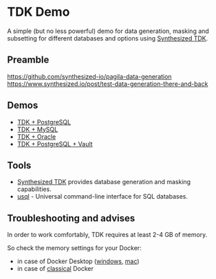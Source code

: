 # TDK Demo

A simple (but no less powerful) demo for data generation, masking and subsetting for different databases and options using [Synthesized TDK](https://docs.synthesized.io/tdk/latest/?utm_source=github&utm_medium=devrel&utm_campaign=datagen).


## Preamble

https://github.com/synthesized-io/pagila-data-generation
https://www.synthesized.io/post/test-data-generation-there-and-back


## Demos

- [TDK + PostgreSQL](postgres/README.md)
- [TDK + MySQL](mysql/README.md)
- [TDK + Oracle]()
- [TDK + PostgreSQL + Vault](vault/README.md)


## Tools

- [Synthesized TDK](https://docs.synthesized.io/tdk/latest/?utm_source=github&utm_medium=devrel&utm_campaign=datagen) provides database generation and masking capabilities.
- [usql](https://github.com/xo/usql) - Universal command-line interface for SQL databases.


## Troubleshooting and advises

In order to work comfortably, TDK requires at least 2-4 GB of memory.

So check the memory settings for your Docker:
- in case of Docker Desktop ([windows](https://docs.docker.com/desktop/settings/windows), [mac](https://docs.docker.com/desktop/settings/mac))
- in case of [classical](https://docs.docker.com/config/containers/resource_constraints) Docker
